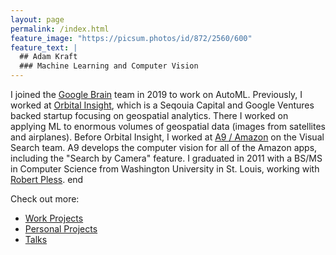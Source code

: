 ```yaml
---
layout: page
permalink: /index.html
feature_image: "https://picsum.photos/id/872/2560/600"
feature_text: |
  ## Adam Kraft
  ### Machine Learning and Computer Vision
---
```


I joined the [Google Brain](https://ai.google/research/teams/brain/) team in 2019 to work on AutoML. Previously, I worked at [Orbital Insight](https://orbitalinsight.com/), which is a Seqouia Capital and Google Ventures backed startup focusing on geospatial analytics. There I worked on applying ML to enormous volumes of geospatial data (images from satellites and airplanes).
Before Orbital Insight, I worked at [A9 / Amazon](https://www.a9.com) on the Visual Search team.
A9 develops the computer vision for all of the Amazon apps, including the "Search by Camera" feature.
I graduated in 2011 with a BS/MS in Computer Science from Washington University in St. Louis, working with [Robert Pless](https://www.cs.seas.gwu.edu/robert-pless). end

Check out more:
- [Work Projects](work_projects)
- [Personal Projects](personal_projects)
- [Talks](talks)
